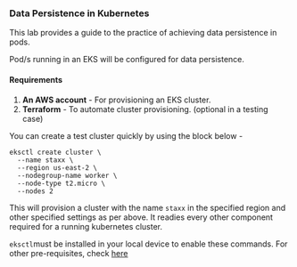 ### Data Persistence in Kubernetes
 This lab provides a guide to the practice of achieving data persistence in pods.

Pod/s running in an EKS will be configured for data persistence.

#### Requirements

1. **An AWS account** - For provisioning an EKS cluster.
2. **Terraform** - To automate cluster provisioning. (optional in a testing case)

You can create  a test cluster quickly by using the block below - 

```
eksctl create cluster \
  --name staxx \
  --region us-east-2 \
  --nodegroup-name worker \
  --node-type t2.micro \
  --nodes 2
```

This will provision a cluster with the name ```staxx``` in the specified region and other specified settings as per above. It readies every other component required for a running kubernetes cluster.

```eksctl```must be installed in  your local device to enable these commands. For other pre-requisites, check [here](https://github.com/Johnstx/Project_22-Deploying-Applications-Into-Kubernetes-Cluster/blob/main/project22.md)
